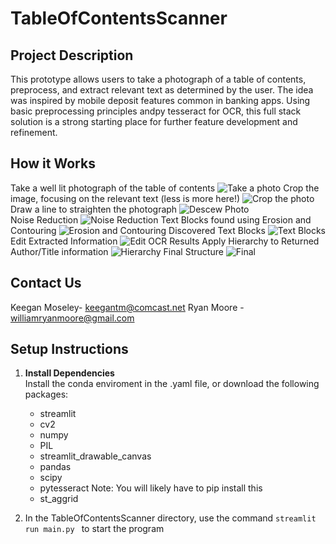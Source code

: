 # TableOfContentsScanner

## Project Description

This prototype allows users to take a photograph of a table of contents, preprocess, and extract relevant text as determined by the user. The idea was inspired by mobile deposit features common in banking apps. Using basic preprocessing principles andpy tesseract for OCR, this full stack solution is a strong starting place for further feature development and refinement. 

## How it Works
Take a well lit photograph of the table of contents
![Take a photo](Images/1.png)
Crop the image, focusing on the relevant text (less is more here!)
![Crop the photo](Images/2.png)
Draw a line to straighten the photograph
![Descew Photo](Images/3.png)   
Noise Reduction
![Noise Reduction](Images/4.png)
Text Blocks found using Erosion and Contouring
![Erosion and Contouring](Images/5.png)
Discovered Text Blocks
![Text Blocks](Images/6.png)
Edit Extracted Information
![Edit OCR Results](Images/7.png)
Apply Hierarchy to Returned Author/Title information
![Hierarchy](Images/8.png)
Final Structure
![Final](Images/9.png)



## Contact Us
Keegan Moseley- keegantm@comcast.net
Ryan Moore - williamryanmoore@gmail.com

## Setup Instructions

1) **Install Dependencies**  
Install the conda enviroment in the .yaml file, or
download the following packages:
    - streamlit
    - cv2
    - numpy
    - PIL
    - streamlit_drawable_canvas
    - pandas
    - scipy
    - pytesseract Note: You will likely have to pip install this
    - st_aggrid

2) In the TableOfContentsScanner directory, use the command ```streamlit run main.py ``` to start the program
